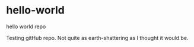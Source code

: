 # hello-world
hello world repo

Testing gitHub repo. Not quite as earth-shattering as I thought it would be.
